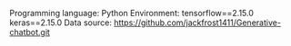 Programming language: Python
Environment: tensorflow==2.15.0
keras==2.15.0
Data source: https://github.com/jackfrost1411/Generative-chatbot.git
